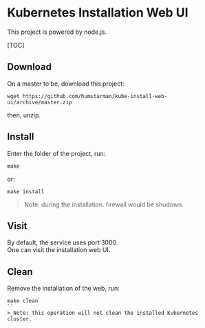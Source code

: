 # Kubernetes Installation Web UI

This project is powered by node.js.  

[TOC]

## Download

On a master to be, download this project:
```
wget https://github.com/humstarman/kube-install-web-ui/archive/master.zip
```
then, unzip.

## Install

Enter the folder of the project, run:
```
make
```
or:
```
make install
```
> Note: during the installation. firewall would be shudown.

## Visit

By default, the service uses port 3000.  
One can visit the installation web UI.

## Clean

Remove the installation of the web, run:
```
make clean
``
> Note: this operation will not clean the installed Kubernetes cluster.
